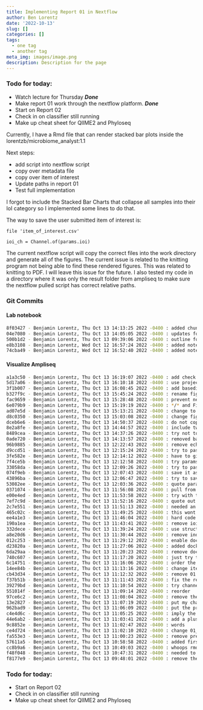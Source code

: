 ```yaml
---
title: Implementing Report 01 in Nextflow
author: Ben Lorentz
date: '2022-10-13'
slug: []
categories: []
tags:
  - one tag
  - another tag
meta_img: images/image.png
description: Description for the page
---
```


### Todo for today:

- Watch lecture for Thursday ***Done***
- Make report 01 work through the nextflow platform. ***Done***
- Start on Report 02
- Check in on classifier still running
- Make up cheat sheet for QIIME2 and Phyloseq

Currently, I have a Rmd file that can render stacked bar plots inside the lorentzb/microbiome_analyst:1.1

Next steps:
- add script into nextflow script
- copy over metadata file 
- copy over item of interest
- Update paths in report 01
- Test full implementation 

I forgot to include the Stacked Bar Charts that collapse all samples into their IoI category so I implemented some lines to do that. 

The way to save the user submitted item of interest is:

```nextflow
file 'item_of_interest.csv'

ioi_ch = Channel.of(params.ioi)
```

The current nextflow script will copy the correct files into the work directory and generate all of the figures. The current issue is related to the knitting program not being able to find these rendered figures. This was related to knitting to PDF. I will leave this issue for the future. I also tested my code in a directory where it was only the result folder from ampliseq to make sure the nextflow pulled script has correct relative paths. 


### Git Commits

#### Lab notebook

```bash
8f03427 - Benjamin Lorentz, Thu Oct 13 14:13:25 2022 -0400 : added chunk about ioi
04e7080 - Benjamin Lorentz, Thu Oct 13 14:05:05 2022 -0400 : updates for thursday
500b1d2 - Benjamin Lorentz, Thu Oct 13 09:39:06 2022 -0400 : outline for Thursday
e8b3108 - Benjamin Lorentz, Wed Oct 12 16:57:24 2022 -0400 : added notes for wednesday
74cba49 - Benjamin Lorentz, Wed Oct 12 16:52:40 2022 -0400 : added notes for wednesday
```

#### Visualize Ampliseq

```bash
a1a3c50 - Benjamin Lorentz, Thu Oct 13 16:19:07 2022 -0400 : add check if exist
5d17a06 - Benjamin Lorentz, Thu Oct 13 16:10:18 2022 -0400 : use projectDir
3f1b007 - Benjamin Lorentz, Thu Oct 13 16:08:45 2022 -0400 : add basedir
b327f9c - Benjamin Lorentz, Thu Oct 13 15:45:24 2022 -0400 : rename figures to barplots
fac9659 - Benjamin Lorentz, Thu Oct 13 15:28:48 2022 -0400 : prevent nested figures in result directory
6e079b9 - Benjamin Lorentz, Thu Oct 13 15:19:19 2022 -0400 : */* and Figures/*
ad07e5d - Benjamin Lorentz, Thu Oct 13 15:13:21 2022 -0400 : change to path Figures
d8c0350 - Benjamin Lorentz, Thu Oct 13 15:03:08 2022 -0400 : change figures to file as opposed to path
dceb6e6 - Benjamin Lorentz, Thu Oct 13 14:50:37 2022 -0400 : do not copy over pdf file
8e2a8fe - Benjamin Lorentz, Thu Oct 13 14:44:57 2022 -0400 : include two output files
8489cea - Benjamin Lorentz, Thu Oct 13 14:37:26 2022 -0400 : try not to generate the pdf file
0ade720 - Benjamin Lorentz, Thu Oct 13 14:13:57 2022 -0400 : removed bash call
96b9885 - Benjamin Lorentz, Thu Oct 13 12:22:43 2022 -0400 : remove echo
d9ccd51 - Benjamin Lorentz, Thu Oct 13 12:15:24 2022 -0400 : try to pass a file
3fe582e - Benjamin Lorentz, Thu Oct 13 12:14:12 2022 -0400 : have to give it ioi
7f4ce5b - Benjamin Lorentz, Thu Oct 13 12:12:58 2022 -0400 : try params.ioi again
33058da - Benjamin Lorentz, Thu Oct 13 12:09:26 2022 -0400 : try to pass my item of interest
074f9eb - Benjamin Lorentz, Thu Oct 13 12:07:43 2022 -0400 : save it as a path
43896ba - Benjamin Lorentz, Thu Oct 13 12:06:47 2022 -0400 : try to save ioi as file
53082ee - Benjamin Lorentz, Thu Oct 13 12:03:36 2022 -0400 : quote params.ioi
0371074 - Benjamin Lorentz, Thu Oct 13 11:56:08 2022 -0400 : pull from params
e00e4ed - Benjamin Lorentz, Thu Oct 13 11:53:58 2022 -0400 : try with triple quotes
7ef7c9d - Benjamin Lorentz, Thu Oct 13 11:52:16 2022 -0400 : quote out the item of interest
2c7e551 - Benjamin Lorentz, Thu Oct 13 11:51:13 2022 -0400 : needed an extra slash?
465c02c - Benjamin Lorentz, Thu Oct 13 11:49:25 2022 -0400 : this wont fix the problem but will cause a new one
ee4a1e3 - Benjamin Lorentz, Thu Oct 13 11:46:04 2022 -0400 : hard code the resultdir
190a1ea - Benjamin Lorentz, Thu Oct 13 11:43:41 2022 -0400 : remove ioi ord
332dece - Benjamin Lorentz, Thu Oct 13 11:39:24 2022 -0400 : use structure similar to ampliseq
a8e20d6 - Benjamin Lorentz, Thu Oct 13 11:30:44 2022 -0400 : remove individual blocks
012c253 - Benjamin Lorentz, Thu Oct 13 11:29:12 2022 -0400 : enable docker and singularity
d23820a - Benjamin Lorentz, Thu Oct 13 11:27:06 2022 -0400 : added docker container to config
6da29aa - Benjamin Lorentz, Thu Oct 13 11:20:23 2022 -0400 : remove docker://
740c607 - Benjamin Lorentz, Thu Oct 13 11:17:20 2022 -0400 : just try to pass the dir in
6c14751 - Benjamin Lorentz, Thu Oct 13 11:16:06 2022 -0400 : order the channels
14ee84b - Benjamin Lorentz, Thu Oct 13 11:13:16 2022 -0400 : change item_of_interst
cb43d34 - Benjamin Lorentz, Thu Oct 13 11:12:32 2022 -0400 : remove 01 from 01-report
f37b51b - Benjamin Lorentz, Thu Oct 13 11:11:43 2022 -0400 : fix the report
39279bd - Benjamin Lorentz, Thu Oct 13 11:10:54 2022 -0400 : try channel of for val
551014f - Benjamin Lorentz, Thu Oct 13 11:09:14 2022 -0400 : reorder
97ce6c2 - Benjamin Lorentz, Thu Oct 13 11:08:04 2022 -0400 : remove the projectDir
13e2827 - Benjamin Lorentz, Thu Oct 13 11:07:19 2022 -0400 : put my channels outside my workflow
962bad9 - Benjamin Lorentz, Thu Oct 13 11:06:09 2022 -0400 : put the project dir into quotes
c4e4d6c - Benjamin Lorentz, Thu Oct 13 11:05:25 2022 -0400 : imply the inputs
44e6ab2 - Benjamin Lorentz, Thu Oct 13 11:03:41 2022 -0400 : add a plus to the string for one report
9c8852e - Benjamin Lorentz, Thu Oct 13 11:02:47 2022 -0400 : words
ce4d724 - Benjamin Lorentz, Thu Oct 13 11:02:10 2022 -0400 : change 01_ to 01-
fa553e3 - Benjamin Lorentz, Thu Oct 13 11:00:23 2022 -0400 : remove prepend
57611a5 - Benjamin Lorentz, Thu Oct 13 10:58:58 2022 -0400 : added first try at paths
cc8b9a6 - Benjamin Lorentz, Thu Oct 13 10:49:03 2022 -0400 : whoops rmd not html
f48f048 - Benjamin Lorentz, Thu Oct 13 10:47:31 2022 -0400 : needed to add the collapsed ioi
f8177e9 - Benjamin Lorentz, Thu Oct 13 09:48:01 2022 -0400 : remove the ordered item of interest
```

### Todo for today:

- Start on Report 02
- Check in on classifier still running
- Make up cheat sheet for QIIME2 and Phyloseq
